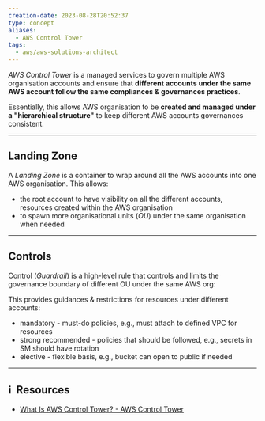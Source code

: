 ```yaml
---
creation-date: 2023-08-28T20:52:37
type: concept
aliases:
  - AWS Control Tower
tags:
  - aws/aws-solutions-architect
---
```


*AWS Control Tower* is a managed services to govern multiple AWS organisation accounts and ensure that **different accounts under the same AWS account follow the same compliances & governances practices**. 

Essentially, this allows AWS organisation to be **created and managed under a "hierarchical structure"** to keep different AWS accounts governances consistent. 

---
## Landing Zone

A *Landing Zone* is a container to wrap around all the AWS accounts into one AWS organisation. This allows: 
- the root account to have visibility on all the different accounts, resources created within the AWS organisation
- to spawn more organisational units (*OU*) under the same organisation when needed


---
## Controls

Control (*Guardrail*) is a high-level rule that controls and limits the governance boundary of different OU under the same AWS org: 

This provides guidances & restrictions for resources under different accounts: 
- mandatory - must-do policies, e.g., must attach to defined VPC for resources
- strong recommended - policies that should be followed, e.g., secrets in SM should have rotation
- elective - flexible basis, e.g., bucket can open to public if needed




---
## ℹ️  Resources
- [What Is AWS Control Tower? - AWS Control Tower](https://docs.aws.amazon.com/controltower/latest/userguide/what-is-control-tower.html)